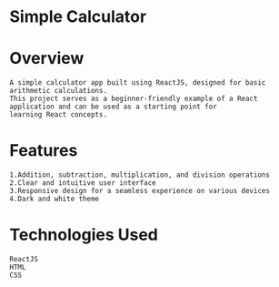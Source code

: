 # Simple Calculator
    
# Overview
    A simple calculator app built using ReactJS, designed for basic arithmetic calculations. 
    This project serves as a beginner-friendly example of a React application and can be used as a starting point for 
    learning React concepts.

# Features
    1.Addition, subtraction, multiplication, and division operations
    2.Clear and intuitive user interface
    3.Responsive design for a seamless experience on various devices
    4.Dark and white theme

# Technologies Used
    ReactJS
    HTML
    CSS
